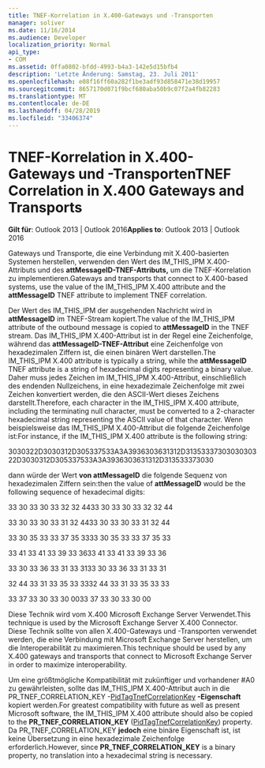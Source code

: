 ```yaml
---
title: TNEF-Korrelation in X.400-Gateways und -Transporten
manager: soliver
ms.date: 11/16/2014
ms.audience: Developer
localization_priority: Normal
api_type:
- COM
ms.assetid: 0ffa0802-bfdd-4993-b4a3-142e5d15bfb4
description: 'Letzte Änderung: Samstag, 23. Juli 2011'
ms.openlocfilehash: e08f16ff60a282f1be3adf93d858471e38d19957
ms.sourcegitcommit: 8657170d071f9bcf680aba50b9c07f2a4fb82283
ms.translationtype: MT
ms.contentlocale: de-DE
ms.lasthandoff: 04/28/2019
ms.locfileid: "33406374"
---
```

# <a name="tnef-correlation-in-x400-gateways-and-transports"></a><span data-ttu-id="f96e4-103">TNEF-Korrelation in X.400-Gateways und -Transporten</span><span class="sxs-lookup"><span data-stu-id="f96e4-103">TNEF Correlation in X.400 Gateways and Transports</span></span>

  
  
<span data-ttu-id="f96e4-104">**Gilt für**: Outlook 2013 | Outlook 2016</span><span class="sxs-lookup"><span data-stu-id="f96e4-104">**Applies to**: Outlook 2013 | Outlook 2016</span></span> 
  
<span data-ttu-id="f96e4-105">Gateways und Transporte, die eine Verbindung mit X.400-basierten Systemen herstellen, verwenden den Wert des IM_THIS_IPM X.400-Attributs und des **attMessageID-TNEF-Attributs,** um die TNEF-Korrelation zu implementieren.</span><span class="sxs-lookup"><span data-stu-id="f96e4-105">Gateways and transports that connect to X.400-based systems, use the value of the IM_THIS_IPM X.400 attribute and the **attMessageID** TNEF attribute to implement TNEF correlation.</span></span> 
  
<span data-ttu-id="f96e4-106">Der Wert des IM_THIS_IPM der ausgehenden Nachricht wird in **attMessageID** im TNEF-Stream kopiert.</span><span class="sxs-lookup"><span data-stu-id="f96e4-106">The value of the IM_THIS_IPM attribute of the outbound message is copied to **attMessageID** in the TNEF stream.</span></span> <span data-ttu-id="f96e4-107">Das IM_THIS_IPM X.400-Attribut ist in der Regel eine Zeichenfolge, während das **attMessageID-TNEF-Attribut** eine Zeichenfolge von hexadezimalen Ziffern ist, die einen binären Wert darstellen.</span><span class="sxs-lookup"><span data-stu-id="f96e4-107">The IM_THIS_IPM X.400 attribute is typically a string, while the **attMessageID** TNEF attribute is a string of hexadecimal digits representing a binary value.</span></span> <span data-ttu-id="f96e4-108">Daher muss jedes Zeichen im IM_THIS_IPM X.400-Attribut, einschließlich des endenden Nullzeichens, in eine hexadezimale Zeichenfolge mit zwei Zeichen konvertiert werden, die den ASCII-Wert dieses Zeichens darstellt.</span><span class="sxs-lookup"><span data-stu-id="f96e4-108">Therefore, each character in the IM_THIS_IPM X.400 attribute, including the terminating null character, must be converted to a 2-character hexadecimal string representing the ASCII value of that character.</span></span> <span data-ttu-id="f96e4-109">Wenn beispielsweise das IM_THIS_IPM X.400-Attribut die folgende Zeichenfolge ist:</span><span class="sxs-lookup"><span data-stu-id="f96e4-109">For instance, if the IM_THIS_IPM X.400 attribute is the following string:</span></span> 
  
<span data-ttu-id="f96e4-110">3030322D3030312D305337533A3A3936303631312D313533373030</span><span class="sxs-lookup"><span data-stu-id="f96e4-110">3030322D3030312D305337533A3A3936303631312D313533373030</span></span>
  
<span data-ttu-id="f96e4-111">dann würde der Wert **von attMessageID** die folgende Sequenz von hexadezimalen Ziffern sein:</span><span class="sxs-lookup"><span data-stu-id="f96e4-111">then the value of **attMessageID** would be the following sequence of hexadecimal digits:</span></span> 
  
<span data-ttu-id="f96e4-112">33 30 33 30 33 32 32 44</span><span class="sxs-lookup"><span data-stu-id="f96e4-112">33 30 33 30 33 32 32 44</span></span>
  
<span data-ttu-id="f96e4-113">33 30 33 30 33 31 32 44</span><span class="sxs-lookup"><span data-stu-id="f96e4-113">33 30 33 30 33 31 32 44</span></span>
  
<span data-ttu-id="f96e4-114">33 30 35 33 33 37 35 33</span><span class="sxs-lookup"><span data-stu-id="f96e4-114">33 30 35 33 33 37 35 33</span></span>
  
<span data-ttu-id="f96e4-115">33 41 33 41 33 39 33 36</span><span class="sxs-lookup"><span data-stu-id="f96e4-115">33 41 33 41 33 39 33 36</span></span>
  
<span data-ttu-id="f96e4-116">33 30 33 36 33 31 33 31</span><span class="sxs-lookup"><span data-stu-id="f96e4-116">33 30 33 36 33 31 33 31</span></span>
  
<span data-ttu-id="f96e4-117">32 44 33 31 33 35 33 33</span><span class="sxs-lookup"><span data-stu-id="f96e4-117">32 44 33 31 33 35 33 33</span></span>
  
<span data-ttu-id="f96e4-118">33 37 33 30 33 30 00</span><span class="sxs-lookup"><span data-stu-id="f96e4-118">33 37 33 30 33 30 00</span></span>
  
<span data-ttu-id="f96e4-119">Diese Technik wird vom X.400 Microsoft Exchange Server Verwendet.</span><span class="sxs-lookup"><span data-stu-id="f96e4-119">This technique is used by the Microsoft Exchange Server X.400 Connector.</span></span> <span data-ttu-id="f96e4-120">Diese Technik sollte von allen X.400-Gateways und -Transporten verwendet werden, die eine Verbindung mit Microsoft Exchange Server herstellen, um die Interoperabilität zu maximieren.</span><span class="sxs-lookup"><span data-stu-id="f96e4-120">This technique should be used by any X.400 gateways and transports that connect to Microsoft Exchange Server in order to maximize interoperability.</span></span>
  
<span data-ttu-id="f96e4-121">Um eine größtmögliche Kompatibilität mit zukünftiger und vorhandener #A0 zu gewährleisten, sollte das IM_THIS_IPM X.400-Attribut auch in die PR_TNEF_CORRELATION_KEY -[PidTagTnefCorrelationKey](pidtagtnefcorrelationkey-canonical-property.md) **-Eigenschaft** kopiert werden.</span><span class="sxs-lookup"><span data-stu-id="f96e4-121">For greatest compatibility with future as well as present Microsoft software, the IM_THIS_IPM X.400 attribute should also be copied to the **PR_TNEF_CORRELATION_KEY** ([PidTagTnefCorrelationKey](pidtagtnefcorrelationkey-canonical-property.md)) property.</span></span> <span data-ttu-id="f96e4-122">Da PR_TNEF_CORRELATION_KEY **jedoch** eine binäre Eigenschaft ist, ist keine Übersetzung in eine hexadezimale Zeichenfolge erforderlich.</span><span class="sxs-lookup"><span data-stu-id="f96e4-122">However, since **PR_TNEF_CORRELATION_KEY** is a binary property, no translation into a hexadecimal string is necessary.</span></span> 
  

